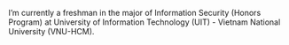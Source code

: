 I’m currently a freshman in the major of Information Security (Honors Program) at University of Information Technology (UIT) - Vietnam National University (VNU-HCM).
